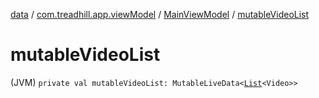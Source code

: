 [data](../../index.md) / [com.treadhill.app.viewModel](../index.md) / [MainViewModel](index.md) / [mutableVideoList](./mutable-video-list.md)

# mutableVideoList

(JVM) `private val mutableVideoList: MutableLiveData<`[`List`](https://kotlinlang.org/api/latest/jvm/stdlib/kotlin.collections/-list/index.html)`<Video>>`